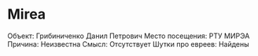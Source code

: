 # Mirea
Объект: Грибиниченко Данил Петрович
Место посещения: РТУ МИРЭА
Причина: Неизвестна
Смысл: Отсутствует
Шутки про евреев: Найдены
